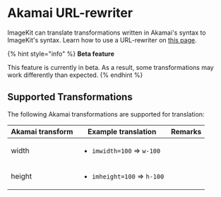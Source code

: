 # Akamai URL-rewriter

ImageKit can translate transformations written in Akamai's syntax to ImageKit's syntax. Learn how to use a URL-rewriter on [this page](/features/url-rewriters).

{% hint style="info" %}
**Beta feature**

This feature is currently in beta. As a result, some transformations may work differently than expected.
{% endhint %}

## Supported Transformations

The following Akamai transformations are supported for translation:

| Akamai transform | Example translation | Remarks |
| - | - | - |
| <p>width</p> | <ul> <li> `imwidth=100` => `w-100`</li> </ul> | |
| <p>height</p> | <ul> <li>`imheight=100` => `h-100`</li> </ul> | |
